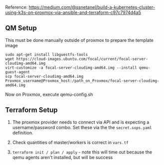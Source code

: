 Reference: https://medium.com/@ssnetanel/build-a-kubernetes-cluster-using-k3s-on-proxmox-via-ansible-and-terraform-c97c7974d4a5

## QM Setup
This must be done manually outside of proxmox to prepare the template image

```
sudo apt-get install libguestfs-tools
wget https://cloud-images.ubuntu.com/focal/current/focal-server-cloudimg-amd64.img
virt-customize -a focal-server-cloudimg-amd64.img --install qemu-guest-agent
scp focal-server-cloudimg-amd64.img Proxmox_username@Proxmox_host:/path_on_Proxmox/focal-server-cloudimg-amd64.img
```

Now on Proxmox, execute qemu-config.sh

## Terraform Setup

1. The proxmox provider needs to connect via API and is expecting a username/password combo. Set these via the the `secret.sops.yaml` definition.

2. Check quantities of master/workers is correct in `vars.tf`

3. `terraform init / plan / apply` - note this will time out because the qemu agents aren't installed, but will be success
